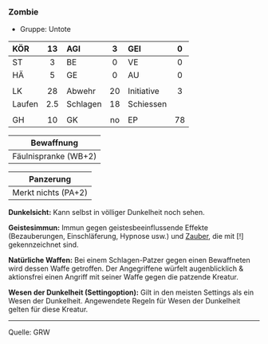 ### Zombie

- Gruppe: Untote

| KÖR    | 13  | AGI      |  3  | GEI        |  0  |
| :----- | :-: | :------- | :-: | :--------- | :-: |
| ST     |  3  | BE       |  0  | VE         |  0  |
| HÄ     |  5  | GE       |  0  | AU         |  0  |
|        |     |          |     |            |     |
| LK     | 28  | Abwehr   | 20  | Initiative |  3  |
| Laufen | 2.5 | Schlagen | 18  | Schiessen  |     |
|        |     |          |     |            |     |
| GH     | 10  | GK       | no  | EP         | 78  |

|      Bewaffnung      |
| :------------------: |
| Fäulnispranke (WB+2) |

|      Panzerung      |
| :-----------------: |
| Merkt nichts (PA+2) |

**Dunkelsicht:** Kann selbst in völliger Dunkelheit noch sehen.

**Geistesimmun:** Immun gegen geistesbeeinflussende Effekte (Bezauberungen, Einschläferung, Hypnose usw.) und [Zauber](../../fanwerk/zauber/zauber.md), die mit [!] gekennzeichnet sind.

**Natürliche Waffen:** Bei einem Schlagen-Patzer gegen einen Bewaffneten wird dessen Waffe getroffen. Der Angegriffene würfelt augenblicklich & aktionsfrei einen Angriff mit seiner Waffe gegen die patzende Kreatur.

**Wesen der Dunkelheit (Settingoption):** Gilt in den meisten Settings als ein Wesen der Dunkelheit. Angewendete Regeln für Wesen der Dunkelheit gelten für diese Kreatur.

---

Quelle: GRW
